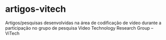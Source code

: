 # artigos-vitech
Artigos/pesquisas desenvolvidas na área de codificação de vídeo durante a participação no grupo de pesquisa Video Technology Research Group – ViTech

